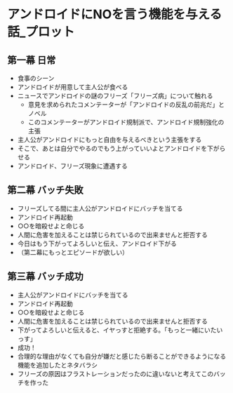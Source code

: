 # アンドロイドにNOを言う機能を与える話_プロット

## 第一幕 日常
* 食事のシーン
* アンドロイドが用意して主人公が食べる
* ニュースでアンドロイドの謎のフリーズ「フリーズ病」について触れる
  * 意見を求められたコメンテーターが「アンドロイドの反乱の前兆だ」とノベル
  * このコメンテーターがアンドロイド規制派で、アンドロイド規制強化の主張
* 主人公がアンドロイドにもっと自由を与えるべきという主張をする
* そこで、あとは自分でやるのでもう上がっていいよとアンドロイドを下がらせる
* アンドロイド、フリーズ現象に遭遇する

## 第二幕 バッチ失敗
* フリーズしてる間に主人公がアンドロイドにバッチを当てる
* アンドロイド再起動
* ○○を暗殺せよと命じる
* 人間に危害を加えることは禁じられているので出来ませんと拒否する
* 今日はもう下がってよろしいと伝え、アンドロイド下がる
* （第二幕にもっとエピソードが欲しい）

## 第三幕 バッチ成功
* 主人公がアンドロイドにバッチを当てる
* アンドロイド再起動
* ○○を暗殺せよと命じる
* 人間に危害を加えることは禁じられているので出来ませんと拒否する
* 下がってよろしいと伝えると、イヤっすと拒絶する。「もっと一緒にいたいっす」
* 成功！
* 合理的な理由がなくても自分が嫌だと感じたら断ることができるようになる機能を追加したとネタバラシ
* フリーズの原因はフラストレーションだったのに違いないと考えてこのバッチを作った
